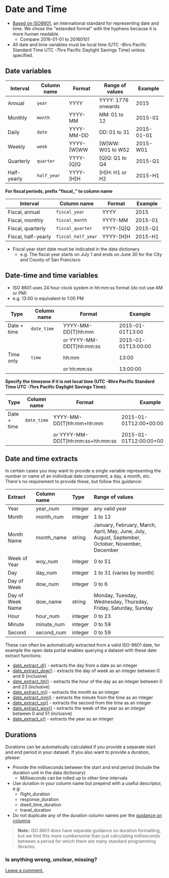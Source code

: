 # Date and Time

* [Based on ISO8601](https://en.wikipedia.org/wiki/ISO_8601), an international standard for representing date and time. We chose the "extended format" with the hyphens because it is more human readable.
  * Compare 2016-01-01 to 20160101
* All date and time variables must be local time \(UTC -8hrs Pacific Standard Time UTC -7hrs Pacific Daylight Savings Time\) unless specified.

## Date variables

| Interval | Column name | Format | Range of values | Example |
| --- | --- | --- | --- | --- |
| Annual | `year` | YYYY | YYYY: 1776 onwards | 2015 |
| Monthly | `month` | YYYY-MM | MM: 01 to 12 | 2015-01 |
| Daily | `date` | YYYY-MM-DD | DD: 01 to 31 | 2015-01-01 |
| Weekly | `week` | YYYY-\[W\]WW | \[W\]WW: W01 to W52 | 2015-W01 |
| Quarterly | `quarter` | YYYY-\[Q\]Q | \[Q\]Q: Q1 to Q4 | 2015-Q1 |
| Half-yearly | `half_year` | YYYY-\[H\]H | \[H\]H: H1 or H2 | 2015-H1 |

**For fiscal periods, prefix “fiscal\_” to column name**

| Interval | Column name | Format | Example |
| --- | --- | --- | --- |
| Fiscal, annual | `fiscal_year` | YYYY | 2015 |
| Fiscal, monthly | `fiscal_month` | YYYY-MM | 2015-01 |
| Fiscal, quarterly | `fiscal_quarter` | YYYY-\[Q\]Q | 2015-Q1 |
| Fiscal, half-yearly | `fiscal_half_year` | YYYY-\[H\]H | 2015-H1 |

* Fiscal year start date must be indicated in the data dictionary
  * e.g. The fiscal year starts on July 1 and ends on June 30 for the City and County of San Francisco

## Date-time and time variables

* ISO 8601 uses 24 hour clock system in hh:mm:ss format \(do not use AM or PM\)
* e.g. 13:00 is equivalent to 1:00 PM

| Type | Column name | Format | Example |
| --- | --- | --- | --- |
| Date + time | `date_time` | YYYY-MM-DD\[T\]hh:mm | 2015-01-01T13:00 |
|  |  | _or_ YYYY-MM-DD\[T\]hh:mm:ss | 2015-01-01T13:00:00 |
| Time only | `time` | hh:mm | 13:00 |
|  |  | _or_ hh:mm:ss | 13:00:00 |

**Specify the timezone if it is not local time \(UTC -8hrs Pacific Standard Time UTC -7hrs Pacific Daylight Savings Time\):**

| Type | Column name | Format | Example |
| --- | --- | --- | --- |
| Date + time | `date_time` | YYYY-MM-DD\[T\]hh:mm+hh:mm | 2015-01-01T12:00+00:00 |
|  |  | _or_ YYYY-MM-DD\[T\]hh:mm:ss+hh:mm:ss | 2015-01-01T12:00:00+00:00:00 |

## Date and time extracts

In certain cases you may want to provide a single variable representing the number or name of an individual date component, a day, a month, etc. There's no requirement to provide these, but follow this guidance:

| Extract | Column name | Type | Range of values |
| :--- | :--- | :--- | :--- |
| Year | year\_num | integer | any valid year |
| Month | month\_num | integer | 1 to 12 |
| Month Name | month\_name | string | January, February, March, April, May, June, July, August, September, October, November, December |
| Week of Year | woy\_num | integer | 0 to 51 |
| Day | day\_num | integer | 1 to 31 \(varies by month\) |
| Day of Week | dow\_num | integer | 0 to 6 |
| Day of Week Name | dow\_name | string | Monday, Tuesday, Wednesday, Thursday, Friday, Saturday, Sunday |
| Hour | hour\_num | integer | 0 to 23 |
| Minute | minute\_num | integer | 0 to 59 |
| Second | second\_num | integer | 0 to 59 |

These can often be automatically extracted from a valid ISO-8601 date, for example the open data portal enables querying a dataset with these date extract functions:

* [date\_extract\_d\(\)](https://dev.socrata.com/docs/functions/date_extract_d.html) - extracts the day from a date as an integer
* [date\_extract\_dow\(\)](https://dev.socrata.com/docs/functions/date_extract_dow.html) - extracts the day of week as an integer between 0 and 6 \(inclusive\)
* [date\_extract\_hh\(\)](https://dev.socrata.com/docs/functions/date_extract_hh.html) - extracts the hour of the day as an integer between 0 and 23 \(inclusive\)
* [date\_extract\_m\(\)](https://dev.socrata.com/docs/functions/date_extract_m.html) - extracts the month as an integer
* [date\_extract\_mm\(\)](https://dev.socrata.com/docs/functions/date_extract_mm.html) - extracts the minute from the time as an integer 
* [date\_extract\_ss\(\)](https://dev.socrata.com/docs/functions/date_extract_ss.html) - extracts the second from the time as an integer
* [date\_extract\_woy\(\)](https://dev.socrata.com/docs/functions/date_extract_woy.html) - extracts the week of the year as an integer between 0 and 51 \(inclusive\)
* [date\_extract\_y\(\)](https://dev.socrata.com/docs/functions/date_extract_y.html) - extracts the year as an integer

## Durations

Durations can be automatically calculated if you provide a separate start and end period in your dataset. If you also want to provide a duration, please:

* Provide the milliseconds between the start and end period (include the duration unit in the data dictionary)
  * Milliseconds can be rolled up to other time intervals
* Use duration in your column name but prepend with a useful descriptor, e.g:
  * flight\_duration
  * response\_duration
  * dwell\_time\_duration
  * travel\_duration
* Do not duplicate any of the duration column names per the [guidance on columns](/formats/column-headers.md)

> **Note:** ISO 8601 does have separate guidance on duration formatting, but we find this more cumbersome than just calculating milliseconds between a period for which there are many standard programming libraries.

### Is anything wrong, unclear, missing?

[Leave a comment.](https://github.com/DataSF/draft-publishing-standards/issues/new?title=Comment:Date-and-Time&body=Comment:Date-and-Time)

